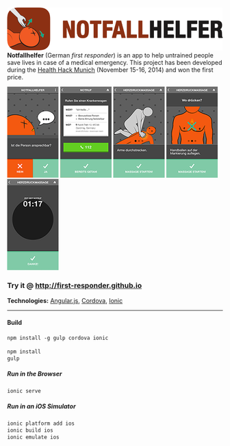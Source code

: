 [brand]: doc/brand.png  "Notfallhelfer"
[t1]: doc/thumb1.png  "First Question"
[t2]: doc/thumb2.png  "Call an Ambulance"
[t3]: doc/thumb3.png  "CPR - Getting Started"
[t4]: doc/thumb4.png  "CPR - Where to place your hands?"
[t5]: doc/thumb5.png  "CPR - Rhythm"

![Notfallhelfer][brand]
**Notfallhelfer** (German *first responder*) is an app to help untrained people save lives in case of a medical emergency.
This project has been developed during the [Health Hack Munich](http://healthhack.de) (November 15-16, 2014) and won the first price.

[![First Question][t1]](https://raw.githubusercontent.com/patbuergin/first-responder/master/doc/1.png) [![Call an Ambulance][t2]](https://raw.githubusercontent.com/patbuergin/first-responder/master/doc/2.png) [![CPR - Getting Started][t3]](https://raw.githubusercontent.com/patbuergin/first-responder/master/doc/3.png) [![CPR - Where to place your hands?][t4]](https://raw.githubusercontent.com/patbuergin/first-responder/master/doc/4.png) [![CPR - Rhythm][t5]](https://raw.githubusercontent.com/patbuergin/first-responder/master/doc/5.png)

### Try it @ http://first-responder.github.io


**Technologies:** [Angular.js](https://github.com/angular/angular.js), [Cordova](https://github.com/apache/cordova-js), [Ionic](https://github.com/driftyco/ionic)

-----

#### Build
```
npm install -g gulp cordova ionic

npm install
gulp
```

##### Run in the Browser
```
ionic serve
```

##### Run in an iOS Simulator
```
ionic platform add ios
ionic build ios
ionic emulate ios
```